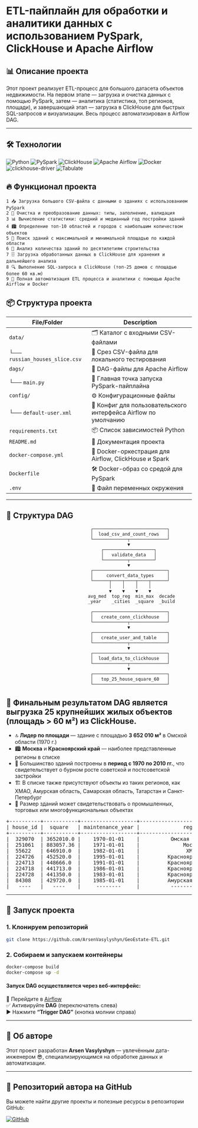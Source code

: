 # ETL-пайплайн для обработки и аналитики данных с использованием PySpark, ClickHouse и Apache Airflow

## 📊 Описание проекта

Этот проект реализует ETL-процесс для большого датасета объектов недвижимости. На первом этапе — загрузка и очистка данных с помощью PySpark, затем — аналитика (статистика, топ регионов, площади), и завершающий этап — загрузка в ClickHouse для быстрых SQL-запросов и визуализации. Весь процесс автоматизирован в Airflow DAG.

---

## 🛠️ Технологии

![Python](https://img.shields.io/badge/Python-3.9+-blue?logo=python&logoColor=white)
![PySpark](https://img.shields.io/badge/PySpark-Big%20Data-orange?logo=apache-spark&logoColor=white)
![ClickHouse](https://img.shields.io/badge/ClickHouse-OLAP-red?logo=clickhouse&logoColor=white)
![Apache Airflow](https://img.shields.io/badge/Apache_Airflow-Orchestration-017CEE?logo=apache-airflow&logoColor=white)
![Docker](https://img.shields.io/badge/Docker-Containerization-blue?logo=docker&logoColor=white)
![clickhouse-driver](https://img.shields.io/badge/ClickHouse-Driver-lightgrey?logo=clickhouse&logoColor=black)
![Tabulate](https://img.shields.io/badge/Tabulate-CLI%20Tables-orange?logo=python&logoColor=white)

## 🔥 Функционал проекта

    1 📥 Загрузка большого CSV-файла с данными о зданиях с использованием PySpark
    2 🔄 Очистка и преобразование данных: типы, заполнение, валидация
    3 📊 Вычисление статистики: средний и медианный год постройки зданий
    4 🏙️ Определение топ-10 областей и городов с наибольшим количеством объектов
    5 🏢 Поиск зданий с максимальной и минимальной площадью по каждой области
    6 📅 Анализ количества зданий по десятилетиям строительства
    7 🗄️ Загрузка обработанных данных в ClickHouse для хранения и дальнейшего анализа
    8 🔍 Выполнение SQL-запроса в ClickHouse (топ-25 домов с площадью более 60 кв.м)
    9 🚀 Полная автоматизация ETL процесса и аналитики с помощью Apache Airflow и Docker

## 📦 Структура проекта

| File/Folder                    | Description                                                     |
| ------------------------------ | --------------------------------------------------------------- |
| `data/`                        | 🗂️ Каталог с входными CSV-файлами                               |
| └── `russian_houses_slice.csv` | 📄 Срез CSV-файла для локального тестирования                   |
| `dags/`                        | 🛫 DAG-файлы для Apache Airflow                                 |
| └── `main.py`                  | 🎯 Главная точка запуска PySpark-пайплайна                      |
| `config/`                      | ⚙️ Конфигурационные файлы                                       |
| └── `default-user.xml`         | 👤 Конфиг для пользовательского интерфейса Airflow по умолчанию |
| `requirements.txt`             | 📦 Список зависимостей Python                                   |
| `README.md`                    | 📘 Документация проекта                                         |
| `docker-compose.yml`           | 🐳 Docker-оркестрация для Airflow, ClickHouse и Spark           |
| `Dockerfile`                   | 🛠️ Docker-образ со средой для PySpark                           |
| `.env`                         | 🔐 Файл переменных окружения                                    |

---

## 🧩 Структура DAG

                                    ┌────────────────────────────┐
                                    │  load_csv_and_count_rows   │
                                    └─────────────┬──────────────┘
                                                  ▼
                                        ┌───────────────────┐
                                        │   validate_data   │
                                        └─────────┬─────────┘
                                                  ▼
                                    ┌────────────────────────────┐
                                    │     convert_data_types     │
                                    └──────┬────┬────┬────┬──────┘
                                           │    │    │    │
                                           ▼    ▼    ▼    ▼
                                   avg_med  top_reg  min_max  decade
                                   _year    _cities  _square  _build

                                    ┌────────────────────────────┐
                                    │   create_conn_clickhouse   │
                                    └─────────────┬──────────────┘
                                                  ▼
                                    ┌────────────────────────────┐
                                    │   create_user_and_table    │
                                    └─────────────┬──────────────┘
                                                  ▼
                                    ┌────────────────────────────┐
                                    │  load_data_to_clickhouse   │
                                    └─────────────┬──────────────┘
                                                  ▼
                                    ┌────────────────────────────┐
                                    │   top_25_house_square_60   │
                                    └────────────────────────────┘

## 📌 Финальным результатом DAG является выгрузка 25 крупнейших жилых объектов (площадь > 60 м²) из ClickHouse.

- 🔝 **Лидер по площади** — здание с площадью **3 652 010 м²** в Омской области (1970 г.)
- 🏙️ **Москва** и **Красноярский край** — наиболее представленные регионы в списке
- 🧱 Большинство зданий построены в **период с 1970 по 2010 гг.**, что свидетельствует о бурном росте советской и постсоветской застройки
- 🏗️ В списке также присутствуют объекты из таких регионов, как ХМАО, Амурская область, Самарская область, Татарстан и Санкт-Петербург
- 🏢 Размер зданий может свидетельствовать о промышленных, торговых или многофункциональных объектах

<pre>
+----------+-----------+------------------+-----------------------------------+
| house_id |  square   | maintenance_year |              region               |
+----------+-----------+------------------+-----------------------------------+
|  329070  | 3652010.0 |    1970-01-01    |          Омская область           |
|  251061  | 883057.36 |    1971-01-01    |              Москва               |
|  55622   | 646910.0  |    1982-01-01    |               ХМАО                |
|  224726  | 452520.0  |    1995-01-01    |         Красноярский край         |
|  224713  | 448666.0  |    1991-01-01    |         Красноярский край         |
|  224718  | 441713.0  |    1986-01-01    |         Красноярский край         |
|  224728  | 441350.0  |    1983-01-01    |         Красноярский край         |
|  84308   | 429720.0  |    1985-01-01    |         Амурская область          |
|   ----   |   ----    |     --------     |          --------------           |
</pre>

---

## 🚀 Запуск проекта

### 1. Клонируем репозиторий

```bash
git clone https://github.com/ArsenVasylyshyn/GeoEstate-ETL.git
```

### 2. Собираем и запускаем контейнеры

```bash
docker-compose build
docker-compose up -d
```

#### Запуск DAG осуществляется через веб-интерфейс:

🔗 Перейдите в [Airflow](http://localhost:8080/)  
✅ Активируйте **DAG** (переключатель слева)  
▶️ Нажмите **“Trigger DAG”** (кнопка молнии справа)

---

## 👤 Об авторе

Этот проект разработан <strong>Arsen Vasylyshyn</strong> — увлечённым дата-инженером 😎, специализирующимся на обработке данных и автоматизации.

---

## 🔗 Репозиторий автора на GitHub

Вы можете найти другие проекты и полезные ресурсы в репозитории GitHub:

[![GitHub](https://img.shields.io/badge/GitHub-%2312100E.svg?style=for-the-badge&logo=github&logoColor=white)](https://github.com/ArsenVasylyshyn)
